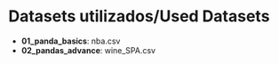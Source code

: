 # Datasets utilizados/Used Datasets

- **01_panda_basics**: nba.csv
- **02_pandas_advance**: wine_SPA.csv
